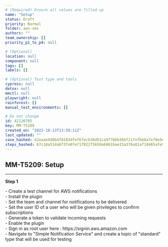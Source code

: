 ```yaml
---
# (Required) Ensure all values are filled up
name: "Setup"
status: Draft
priority: Normal
folder: aws-sms
authors: ""
team_ownership: []
priority_p1_to_p4: null

# (Optional)
location: null
component: null
tags: []
labels: []

# (Optional) Test type and tools
cypress: null
detox: null
mmctl: null
playwright: null
rainforest: []
manual_test_environments: []

# Do not change
id: 42126785
key: MM-T5209
created_on: "2022-10-13T13:58:11Z"
last_updated: ""
case_hashed: 42eaae9d8b4f0103dfef67ecb36d61ca97766b36bf21fefb68a7e70e9e25d48ffcd4bef000be099ba3a0569b00fed9d5
steps_hashed: 67c18a514a6f3fe07e71f822f5650a6861bae15a376a81af18465afe9a9ba0b053376804b0c3d1f44fc3bfdd819dbcf9
---
```


<!-- (Auto-generated) Based on frontmatter's "key" and "name" -->

## MM-T5209: Setup

---

**Step 1**

\- Create a test channel for AWS notifications\
\- Install the plugin\
\- Set the team and channel for notifications to be delivered\
\- Set the user ID of a user who will be given privileges to confirm subscriptions\
\- Generate a token to validate incoming requests\
\- Enable the plugin\
\- Sign in as root user here : https\://signin.aws.amazon.com\
\- Navigate to "Simple Notification Service" and create a topic of "standard" type that will be used for testing
